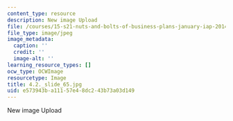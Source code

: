 ```yaml
---
content_type: resource
description: New image Upload
file: /courses/15-s21-nuts-and-bolts-of-business-plans-january-iap-2014/e573943ba11157e48dc243b73a03d149_4.2._slide_65.jpg
file_type: image/jpeg
image_metadata:
  caption: ''
  credit: ''
  image-alt: ''
learning_resource_types: []
ocw_type: OCWImage
resourcetype: Image
title: 4.2._slide_65.jpg
uid: e573943b-a111-57e4-8dc2-43b73a03d149
---
```

New image Upload